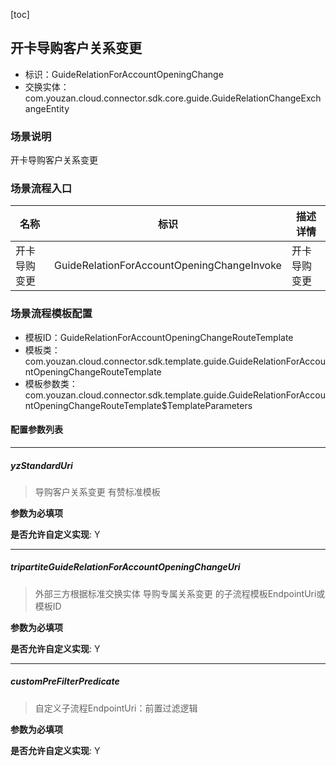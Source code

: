 [toc]

## 开卡导购客户关系变更
- 标识：GuideRelationForAccountOpeningChange
- 交换实体：com.youzan.cloud.connector.sdk.core.guide.GuideRelationChangeExchangeEntity
### 场景说明
开卡导购客户关系变更
### 场景流程入口

名称 | 标识 | 描述详情
---|---|---
开卡导购变更 | GuideRelationForAccountOpeningChangeInvoke | 开卡导购变更

### 场景流程模板配置
- 模板ID：GuideRelationForAccountOpeningChangeRouteTemplate
- 模板类：com.youzan.cloud.connector.sdk.template.guide.GuideRelationForAccountOpeningChangeRouteTemplate
- 模板参数类：com.youzan.cloud.connector.sdk.template.guide.GuideRelationForAccountOpeningChangeRouteTemplate$TemplateParameters

#### 配置参数列表

---
##### yzStandardUri
> 导购客户关系变更 有赞标准模板

**参数为必填项**


**是否允许自定义实现**: Y

---
##### tripartiteGuideRelationForAccountOpeningChangeUri
> 外部三方根据标准交换实体 导购专属关系变更 的子流程模板EndpointUri或模板ID

**参数为必填项**


**是否允许自定义实现**: Y

---
##### customPreFilterPredicate
> 自定义子流程EndpointUri：前置过滤逻辑

**参数为必填项**


**是否允许自定义实现**: Y



